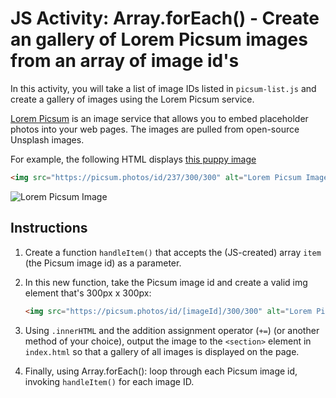# JS Activity: Array.forEach() - Create an gallery of Lorem Picsum images from an array of image id's
In this activity, you will take a list of image IDs listed in `picsum-list.js` and create a gallery of images using the Lorem Picsum service.

[Lorem Picsum](https://picsum.photos/) is an image service that allows you to embed placeholder photos into your web pages. The images are pulled from open-source Unsplash images.

For example, the following HTML displays [this puppy image](https://unsplash.com/photos/8wTPqxlnKM4)

```html
<img src="https://picsum.photos/id/237/300/300" alt="Lorem Picsum Image">
```

![Lorem Picsum Image](https://picsum.photos/id/237/300/300)

## Instructions
1. Create a function `handleItem()` that accepts the (JS-created) array `item` (the Picsum image id) as a parameter.
2. In this new function, take the Picsum image id and create a valid img element that's 300px x 300px:

    ```html
    <img src="https://picsum.photos/id/[imageId]/300/300" alt="Lorem Picsum Image">
    ```
3. Using `.innerHTML` and the addition assignment operator (`+=`) (or another method of your choice), output the image to the `<section>` element in `index.html` so that a gallery of all images is displayed on the page.
4. Finally, using Array.forEach(): loop through each Picsum image id, invoking `handleItem()` for each image ID.